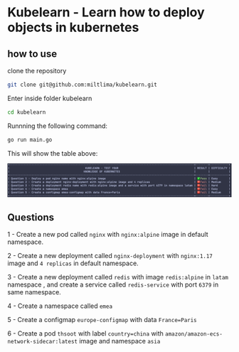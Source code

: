# Kubelearn - Learn how to deploy objects in kubernetes

## how to use

clone the repository

```bash
git clone git@github.com:miltlima/kubelearn.git
```

Enter inside folder kubelearn

```bash
cd kubelearn
```

Runnning the following command:

```bash
go run main.go
```

This will show the table above:

![Kubelearn](images/kubelearn.png)

## Questions

1 - Create a new pod called `nginx` with `nginx:alpine` image in default namespace.

2 - Create a new deployment called `nginx-deployment` with `nginx:1.17` image and `4 replicas` in default namespace.

3 - Create a new deployment called `redis` with image `redis:alpine` in `latam` namespace , and create a service called `redis-service` with port `6379` in same namespace.

4 - Create a namespace called `emea`

5 - Create a configmap `europe-configmap` with data `France=Paris`

6 - Create a pod `thsoot` with label `country=china` with `amazon/amazon-ecs-network-sidecar:latest` image and namespace `asia`
